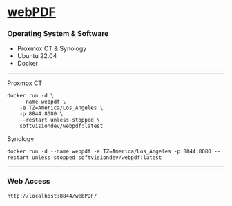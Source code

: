 # [webPDF](https://hub.docker.com/r/softvisiondev/webpdf/)

### Operating System & Software
- Proxmox CT & Synology
- Ubuntu 22.04
- Docker

---

Proxmox CT
```
docker run -d \
	--name webpdf \
	-e TZ=America/Los_Angeles \
	-p 8844:8080 \
	--restart unless-stopped \
	softvisiondev/webpdf:latest
```
Synology
```
docker run -d --name webpdf -e TZ=America/Los_Angeles -p 8844:8080 --restart unless-stopped softvisiondev/webpdf:latest
```
---

### Web Access
```
http://localhost:8844/webPDF/
```
